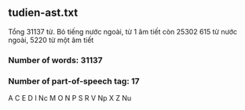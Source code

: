 ## tudien-ast.txt

Tổng 31137 từ. Bỏ tiếng nước ngoài, từ 1 âm tiết còn 25302
615 từ nước ngoài, 5220 từ một âm tiết

### Number of words: 31137 ###

### Number of part-of-speech tag: 17 ###
A
C
E
D
I
Nc
M
O
N
P
S
R
V
Np
X
Z
Nu